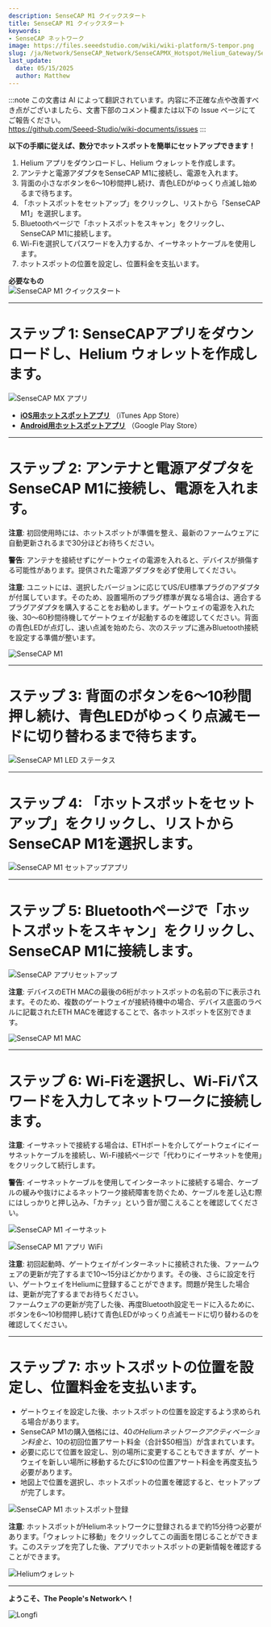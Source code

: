 ```yaml
---
description: SenseCAP M1 クイックスタート
title: SenseCAP M1 クイックスタート
keywords:
- SenseCAP ネットワーク
image: https://files.seeedstudio.com/wiki/wiki-platform/S-tempor.png
slug: /ja/Network/SenseCAP_Network/SenseCAPMX_Hotspot/Helium_Gateway/SenseCAP_M1/SenseCAP_M1_Quick_Start
last_update:
  date: 05/15/2025
  author: Matthew
---
```

:::note
この文書は AI によって翻訳されています。内容に不正確な点や改善すべき点がございましたら、文書下部のコメント欄または以下の Issue ページにてご報告ください。  
https://github.com/Seeed-Studio/wiki-documents/issues
:::

**以下の手順に従えば、数分でホットスポットを簡単にセットアップできます！**

1. Helium アプリをダウンロードし、Helium ウォレットを作成します。
2. アンテナと電源アダプタをSenseCAP M1に接続し、電源を入れます。
3. 背面の小さなボタンを6～10秒間押し続け、青色LEDがゆっくり点滅し始めるまで待ちます。
4. 「ホットスポットをセットアップ」をクリックし、リストから「SenseCAP M1」を選択します。
5. Bluetoothページで「ホットスポットをスキャン」をクリックし、SenseCAP M1に接続します。
6. Wi-Fiを選択してパスワードを入力するか、イーサネットケーブルを使用します。
7. ホットスポットの位置を設定し、位置料金を支払います。

**必要なもの**  
![SenseCAP M1 クイックスタート](https://www.sensecapmx.com/wp-content/uploads/2022/06/what-youll-need.webp)

* * *

**ステップ 1: SenseCAPアプリをダウンロードし、Helium ウォレットを作成します。**
================================================================

![SenseCAP MX アプリ](https://www.sensecapmx.com/wp-content/uploads/2022/06/sensecapmx-app.png)

*   [**iOS用ホットスポットアプリ**](https://apps.apple.com/us/app/sensecap-hotspot/id1600051150) （iTunes App Store）
*   [**Android用ホットスポットアプリ**](https://play.google.com/store/apps/details?id=com.sensecapmx.hotspot) （Google Play Store）

* * *

**ステップ 2: アンテナと電源アダプタをSenseCAP M1に接続し、電源を入れます。**
==========================================================================================

**注意**: 初回使用時には、ホットスポットが準備を整え、最新のファームウェアに自動更新されるまで30分ほどお待ちください。

**警告**: アンテナを接続せずにゲートウェイの電源を入れると、デバイスが損傷する可能性があります。提供された電源アダプタを必ず使用してください。

**注意**: ユニットには、選択したバージョンに応じてUS/EU標準プラグのアダプタが付属しています。そのため、設置場所のプラグ標準が異なる場合は、適合するプラグアダプタを購入することをお勧めします。ゲートウェイの電源を入れた後、30～60秒間待機してゲートウェイが起動するのを確認してください。背面の青色LEDが点灯し、速い点滅を始めたら、次のステップに進みBluetooth接続を設定する準備が整います。

![SenseCAP M1](https://www.sensecapmx.com/wp-content/uploads/2022/06/hotspot-1.webp)

* * *

**ステップ 3: 背面のボタンを6～10秒間押し続け、青色LEDがゆっくり点滅モードに切り替わるまで待ちます。**
======================================================================================================

![SenseCAP M1 LED ステータス](https://www.sensecapmx.com/wp-content/uploads/2022/06/LED-status-1.webp)

* * *

**ステップ 4: 「ホットスポットをセットアップ」をクリックし、リストからSenseCAP M1を選択します。**
========================================================================

![SenseCAP M1 セットアップアプリ](https://www.sensecapmx.com/wp-content/uploads/2022/06/helium-app-sensecap-m1.png)

* * *

**ステップ 5: Bluetoothページで「ホットスポットをスキャン」をクリックし、SenseCAP M1に接続します。**
================================================================================================

![SenseCAP アプリセットアップ](https://www.sensecapmx.com/wp-content/uploads/2022/06/app-steps.png)

**注意**: デバイスのETH MACの最後の6桁がホットスポットの名前の下に表示されます。そのため、複数のゲートウェイが接続待機中の場合、デバイス底面のラベルに記載されたETH MACを確認することで、各ホットスポットを区別できます。

![SenseCAP M1 MAC](https://www.sensecapmx.com/wp-content/uploads/2022/06/sensecap-m1-mac-labels.webp)

* * *

**ステップ 6: Wi-Fiを選択し、Wi-Fiパスワードを入力してネットワークに接続します。**
==================================================================================

**注意**: イーサネットで接続する場合は、ETHポートを介してゲートウェイにイーサネットケーブルを接続し、Wi-Fi接続ページで「代わりにイーサネットを使用」をクリックして続行します。

**警告**: イーサネットケーブルを使用してインターネットに接続する場合、ケーブルの緩みや抜けによるネットワーク接続障害を防ぐため、ケーブルを差し込む際にはしっかりと押し込み、「カチッ」という音が聞こえることを確認してください。

![SenseCAP M1 イーサネット](https://www.sensecapmx.com/wp-content/uploads/2022/06/sensecap-m1-ethernet.webp)

![SenseCAP M1 アプリ WiFi](https://www.sensecapmx.com/wp-content/uploads/2022/06/helium-app-wifi-eth.png)

**注意**: 初回起動時、ゲートウェイがインターネットに接続された後、ファームウェアの更新が完了するまで10～15分ほどかかります。その後、さらに設定を行い、ゲートウェイをHeliumに登録することができます。問題が発生した場合は、更新が完了するまでお待ちください。  
ファームウェアの更新が完了した後、再度Bluetooth設定モードに入るために、ボタンを6～10秒間押し続けて青色LEDがゆっくり点滅モードに切り替わるのを確認してください。

* * *

**ステップ 7: ホットスポットの位置を設定し、位置料金を支払います。**
=====================================================

*   ゲートウェイを設定した後、ホットスポットの位置を設定するよう求められる場合があります。
*   SenseCAP M1の購入価格には、$40のHeliumネットワークアクティベーション料金と、$10の初回位置アサート料金（合計$50相当）が含まれています。
*   必要に応じて位置を設定し、別の場所に変更することもできますが、ゲートウェイを新しい場所に移動するたびに$10の位置アサート料金を再度支払う必要があります。
*   地図上で位置を選択し、ホットスポットの位置を確認すると、セットアップが完了します。

![SenseCAP M1 ホットスポット登録](https://www.sensecapmx.com/wp-content/uploads/2022/06/register-hotspot.png)

**注意**: ホットスポットがHeliumネットワークに登録されるまで約15分待つ必要があります。「ウォレットに移動」をクリックしてこの画面を閉じることができます。このステップを完了した後、アプリでホットスポットの更新情報を確認することができます。

![Heliumウォレット](https://www.sensecapmx.com/wp-content/uploads/2022/06/helium-wallet.png)

* * *

**ようこそ、The People's Networkへ！**

![Longfi](https://www.sensecapmx.com/wp-content/uploads/2022/06/longfi.webp)
